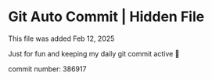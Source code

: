 # Git Auto Commit | Hidden File

This file was added Feb 12, 2025

Just for fun and keeping my daily git commit active 🤪

commit number: 386917
